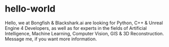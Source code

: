 # hello-world

Hello, we at Bongfish & Blackshark.ai are looking for Python, C++ & Unreal Engine 4 Developers, as well as for experts in the fields of Artificial Intelligence, Machine Learning, Computer Vision, GIS & 3D Reconstruction.
Message me, if you want more information.

